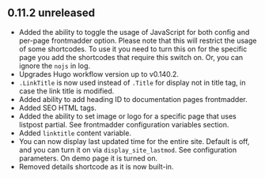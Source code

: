 ## 0.11.2 unreleased
- Added the ability to toggle the usage of JavaScript for both config and per-page frontmadder option. Please note that this will restrict the usage of some shortcodes. To use it you need to turn this on for the specific page you add the shortcodes that require this switch on. Or, you can ignore the `nojs` in log.
- Upgrades Hugo workflow version up to v0.140.2.
- `.LinkTitle` is now used instead of `.Title` for display not in title tag, in case the link title is modified.
- Added ability to add heading ID to documentation pages frontmadder.
- Added SEO HTML tags.
- Added the ability to set image or logo for a specific page that uses listpost partial. See frontmadder configuration variables section.
- Added `linktitle` content variable.
- You can now display last updated time for the entire site. Default is off, and you can turn it on via `display_site_lastmod`. See configuration parameters. On demo page it is turned on.
- Removed details shortcode as it is now built-in.